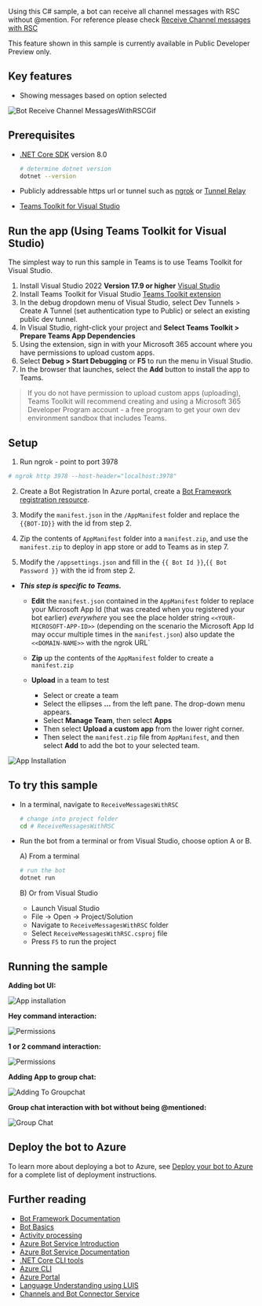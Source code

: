 ﻿﻿﻿Using this C# sample, a bot can receive all channel messages with RSC without @mention.
For reference please check [Receive Channel messages with RSC](https://docs.microsoft.com/en-us/microsoftteams/platform/bots/how-to/conversations/channel-messages-with-rsc)

This feature shown in this sample is currently available in Public Developer Preview only.

## Key features

- Showing messages based on option selected

![Bot Receive Channel MessagesWithRSCGif](images/Bot_Channel_Messenging-RSC-nodejs-gif.gif)

## Prerequisites

- [.NET Core SDK](https://dotnet.microsoft.com/download) version 8.0

  ```bash
  # determine dotnet version
  dotnet --version
  ```
- Publicly addressable https url or tunnel such as [ngrok](https://ngrok.com/) or [Tunnel Relay](https://github.com/OfficeDev/microsoft-teams-tunnelrelay) 
- [Teams Toolkit for Visual Studio](https://learn.microsoft.com/en-us/microsoftteams/platform/toolkit/toolkit-v4/install-teams-toolkit-vs?pivots=visual-studio-v17-7)

## Run the app (Using Teams Toolkit for Visual Studio)

The simplest way to run this sample in Teams is to use Teams Toolkit for Visual Studio.
1. Install Visual Studio 2022 **Version 17.9 or higher** [Visual Studio](https://visualstudio.microsoft.com/downloads/)
1. Install Teams Toolkit for Visual Studio [Teams Toolkit extension](https://learn.microsoft.com/en-us/microsoftteams/platform/toolkit/toolkit-v4/install-teams-toolkit-vs?pivots=visual-studio-v17-7)
1. In the debug dropdown menu of Visual Studio, select Dev Tunnels > Create A Tunnel (set authentication type to Public) or select an existing public dev tunnel.
1. In Visual Studio, right-click your project and **Select Teams Toolkit > Prepare Teams App Dependencies**
1. Using the extension, sign in with your Microsoft 365 account where you have permissions to upload custom apps.
1. Select **Debug > Start Debugging** or **F5** to run the menu in Visual Studio.
1. In the browser that launches, select the **Add** button to install the app to Teams.
> If you do not have permission to upload custom apps (uploading), Teams Toolkit will recommend creating and using a Microsoft 365 Developer Program account - a free program to get your own dev environment sandbox that includes Teams.

## Setup

1. Run ngrok - point to port 3978

```bash
# ngrok http 3978 --host-header="localhost:3978"
```

2. Create a Bot Registration
   In Azure portal, create a [Bot Framework registration resource](https://docs.microsoft.com/en-us/azure/bot-service/bot-builder-authentication?view=azure-bot-service-4.0&tabs=csharp%2Caadv2#create-the-resource).

3. Modify the `manifest.json` in the `/AppManifest` folder and replace the `{{BOT-ID}}` with the id from step 2.

4. Zip the contents of `AppManifest` folder into a `manifest.zip`, and use the `manifest.zip` to deploy in app store or add to Teams as in step 7.

5. Modify the `/appsettings.json` and fill in the `{{ Bot Id }}`,`{{ Bot Password }}` with the id from step 2.

- __*This step is specific to Teams.*__
    - **Edit** the `manifest.json` contained in the  `AppManifest` folder to replace your Microsoft App Id (that was created when you registered your bot earlier) *everywhere* you see the place holder string `<<YOUR-MICROSOFT-APP-ID>>` (depending on the scenario the Microsoft App Id may occur multiple times in the `manifest.json`) also update the `<<DOMAIN-NAME>>` with the ngrok URL`
    
    - **Zip** up the contents of the `AppManifest` folder to create a `manifest.zip`
    - **Upload** in a team to test
         - Select or create a team
         - Select the ellipses **...** from the left pane. The drop-down menu appears.
         - Select **Manage Team**, then select **Apps** 
         - Then select **Upload a custom app** from the lower right corner.
         - Then select the `manifest.zip` file from `AppManifest`, and then select **Add** to add the bot to your selected team.
    
![App Installation](Images/1.Install.png)

## To try this sample

- In a terminal, navigate to `ReceiveMessagesWithRSC`

    ```bash
    # change into project folder
    cd # ReceiveMessagesWithRSC
    ```

- Run the bot from a terminal or from Visual Studio, choose option A or B.

  A) From a terminal

  ```bash
  # run the bot
  dotnet run
  ```

  B) Or from Visual Studio

  - Launch Visual Studio
  - File -> Open -> Project/Solution
  - Navigate to `ReceiveMessagesWithRSC` folder
  - Select `ReceiveMessagesWithRSC.csproj` file
  - Press `F5` to run the project

## Running the sample

**Adding bot UI:**

![App installation](images/1.Install.png)

**Hey command interaction:**

![Permissions](images/3.Interaction.png)

**1 or 2 command interaction:**

![Permissions](images/4.1_and_2_Command_Interaction.png) 

**Adding App to group chat:**

![Adding To Groupchat](images/5.Install_to_GC.png) 

**Group chat interaction with bot without being @mentioned:**

![Group Chat](images/7.1_and_2_Command_Interaction.png) 
## Deploy the bot to Azure

To learn more about deploying a bot to Azure, see [Deploy your bot to Azure](https://aka.ms/azuredeployment) for a complete list of deployment instructions.

## Further reading

- [Bot Framework Documentation](https://docs.botframework.com)
- [Bot Basics](https://docs.microsoft.com/azure/bot-service/bot-builder-basics?view=azure-bot-service-4.0)
- [Activity processing](https://docs.microsoft.com/en-us/azure/bot-service/bot-builder-concept-activity-processing?view=azure-bot-service-4.0)
- [Azure Bot Service Introduction](https://docs.microsoft.com/azure/bot-service/bot-service-overview-introduction?view=azure-bot-service-4.0)
- [Azure Bot Service Documentation](https://docs.microsoft.com/azure/bot-service/?view=azure-bot-service-4.0)
- [.NET Core CLI tools](https://docs.microsoft.com/en-us/dotnet/core/tools/?tabs=netcore2x)
- [Azure CLI](https://docs.microsoft.com/cli/azure/?view=azure-cli-latest)
- [Azure Portal](https://portal.azure.com)
- [Language Understanding using LUIS](https://docs.microsoft.com/en-us/azure/cognitive-services/luis/)
- [Channels and Bot Connector Service](https://docs.microsoft.com/en-us/azure/bot-service/bot-concepts?view=azure-bot-service-4.0)
